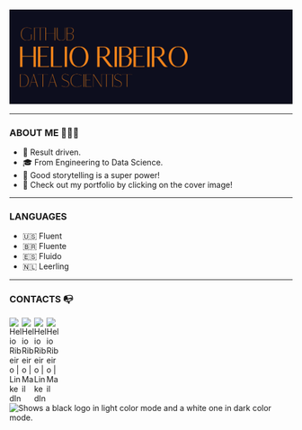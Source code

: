 ### <p align="center">
  <a href="https://helioribeiro.github.io/" target="_blank" rel="noopener noreferrer"><img src="https://github.com/helioribeiro/helioribeiro/blob/main/COVER_GIT_HOME.png" alt="Data Science Portfolio by Helio Ribeiro" title="Data Science Portfolio by Helio Ribeiro">
</a></p>

---

### ABOUT ME 🙋🏻‍♂️

- 🧐 Result driven.
- 🎓 From Engineering to Data Science.
- 📢 Good storytelling is a super power!
- 💼 Check out my portfolio by clicking on the cover image!

---

### LANGUAGES 

- 🇺🇸 Fluent
- 🇧🇷 Fluente
- 🇪🇸 Fluido
- 🇳🇱 Leerling

---

### CONTACTS 📭

[<img align="left" media="(prefers-color-scheme: light)" alt="Helio Ribeiro | LinkedIn" title="Helio Ribeiro | LinkedIn" width="22px" src="https://cdn.jsdelivr.net/npm/simple-icons@7.21.0/icons/linkedin.svg" />](https://www.linkedin.com/in/helioribeiropro/)

[<img align="left" media="(prefers-color-scheme: light)" alt="Helio Ribeiro | Mail" title="Helio Ribeiro | Mail" width="22px" src="https://cdn.jsdelivr.net/npm/simple-icons@7.21.0/icons/gmail.svg" />](mailto:helioribeiropro@gmail.com)

[<img align="left" media="(prefers-color-scheme: dark)" alt="Helio Ribeiro | LinkedIn" title="Helio Ribeiro | LinkedIn" width="22px" src="https://i.imgur.com/p3nRuUE.png" />](https://www.linkedin.com/in/helioribeiropro/)

[<img align="left" media="(prefers-color-scheme: dark)" alt="Helio Ribeiro | Mail" title="Helio Ribeiro | Mail" width="22px" src="https://i.imgur.com/YagBxt8.png" />](mailto:helioribeiropro@gmail.com)

<p align="left">
  <a href="https://www.linkedin.com/in/helioribeiropro/" target="_blank" rel="noopener noreferrer">
    <picture>
      <source media="(prefers-color-scheme: dark)" alt="Helio Ribeiro | LinkedIn" title="Helio Ribeiro | LinkedIn" srcset="https://i.imgur.com/p3nRuUE.png">
      <source media="(prefers-color-scheme: light)" alt="Helio Ribeiro | LinkedIn" title="Helio Ribeiro | LinkedIn" srcset="ttps://cdn.jsdelivr.net/npm/simple-icons@7.21.0/icons/linkedin.svg">
    </picture>
  </a>
</p>

<p align="left">
    <picture>
      <source media="(prefers-color-scheme: dark)" srcset="https://raw.githubusercontent.com/GiorgosXou/Random-stuff/main/Programming/StackOverflow/Answers/70200610_11465149/w2.png">
      <source media="(prefers-color-scheme: light)" srcset="https://raw.githubusercontent.com/GiorgosXou/Random-stuff/main/Programming/StackOverflow/Answers/70200610_11465149/b2.png">
      <img alt="Shows a black logo in light color mode and a white one in dark color mode." src="https://user-images.githubusercontent.com/25423296/163456779-a8556205-d0a5-45e2-ac17-42d089e3c3f8.png">
    </picture>
</p>

<br />
<br />
<br />
